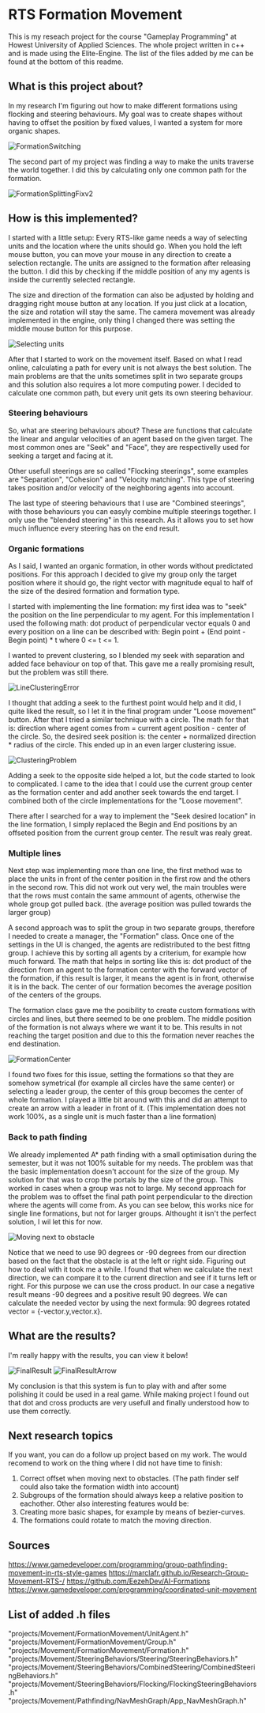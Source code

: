 # RTS Formation Movement
This is my reseach project for the course "Gameplay Programming" at Howest University of Applied Sciences.
The whole project written in c++ and is made using the Elite-Engine. The list of the files added by me can be found at the bottom of this readme.
## What is this project about?
In my research I'm figuring out how to make different formations using flocking and steering behaviours. 
My goal was to create shapes without having to offset the position by fixed values, I wanted a system for more organic shapes.

![FormationSwitching](https://user-images.githubusercontent.com/114002276/211860516-a65eda0d-d20f-4483-99b8-906b2ac22f74.gif)

The second part of my project was finding a way to make the units traverse the world together. I did this by calculating only one common path for the formation.

![FormationSplittingFixv2](https://user-images.githubusercontent.com/114002276/211861652-6ae09756-0175-4813-bd74-539276038716.gif)

## How is this implemented?
I started with a little setup: Every RTS-like game needs a way of selecting units and the location where the units should go. 
When you hold the left mouse button, you can move your mouse in any direction to create a selection rectangle. The units are assigned to the formation after releasing the button. I did this by checking if the middle position of any my agents is inside the currently selected rectangle.

The size and direction of the formation can also be adjusted by holding and dragging right mouse button at any location. If you just click at a location, the size and rotation will stay the same. The camera movement was already implemented in the engine, only thing I changed there was setting the middle mouse button for this purpose. 

![Selecting units](https://user-images.githubusercontent.com/114002276/211934440-12fe5a46-75eb-47a9-bd75-ee0cc3d4be3b.gif)

After that I started to work on the movement itself. Based on what I read online, calculating a path for every unit is not always the best solution. The main problems are that the units sometimes split in two separate groups and this solution also requires a lot more computing power.
I decided to calculate one common path, but every unit gets its own steering behaviour. 

### Steering behaviours

So, what are steering behaviours about? These are functions that calculate the linear and angular velocities of an agent based on the given target. 
The most common ones are "Seek" and "Face", they are respectivelly used for seeking a target and facing at it.

Other usefull steerings are so called "Flocking steerings", some examples are "Separation", "Cohesion" and "Velocity matching". This type of steering takes position and/or velocity of the neighboring agents into account.

The last type of steering behaviours that I use are "Combined steerings", with those behaviours you can easyly combine multiple steerings together. I only use the "blended steering" in this research. As it allows you to set how much influence every steering has on the end result.

### Organic formations

As I said, I wanted an organic formation, in other words without predictated positions. For this approach I decided to give my group only the target position where it should go, the right vector with magnitude equal to half of the size of the desired formation and formation type.

I started with implementing the line formation: my first idea was to "seek" the position on the line perpendicular to my agent. For this implementation I used the following math: dot product of perpendicular vector equals 0 and every position on a line can be described with: Begin point + (End point - Begin point) * t where 0 <= t <= 1.

I wanted to prevent clustering, so I blended my seek with separation and added face behaviour on top of that. This gave me a really promising result, but the problem was still there.

![LineClusteringError](https://user-images.githubusercontent.com/114002276/211951572-3da85803-5b16-4d74-9231-6aef58f48e41.gif)

I thought that adding a seek to the furthest point would help and it did, I quite liked the result, so I let it in the final program under "Loose movement" button.
After that I tried a similar technique with a circle. The math for that is: direction where agent comes from = current agent position - center of the circle. So, the desired seek position is: the center + normalized direction * radius of the circle. This ended up in an even larger clustering issue.

![ClusteringProblem](https://user-images.githubusercontent.com/114002276/211952501-823e8b1b-2bb5-48bc-91d5-725218d87515.gif)

Adding a seek to the opposite side helped a lot, but the code started to look to complicated. I came to the idea that I could use the current group center as the formation center and add another seek towards the end target. I combined both of the circle implementations for the "Loose movement".

There after I searched for a way to implement the "Seek desired location" in the line formation, I simply replaced the Begin and End positions by an offseted position from the current group center. The result was realy great.

### Multiple lines

Next step was implementing more than one line, the first method was to place the units in front of the center position in the first row and the others in the second row. This did not work out very wel, the main troubles were that the rows must contain the same ammount of agents, otherwise the whole group got pulled back. (the average position was pulled towards the larger group)

A second approach was to split the group in two separate groups, therefore I needed to create a manager, the "Formation" class. Once one of the settings in the UI is changed, the agents are redistributed to the best fittng group. I achieve this by sorting all agents by a criterium, for example how much forward. The math that helps in sorting like this is: dot product of the direction from an agent to the formation center with the forward vector of the formation, if this result is larger, it means the agent is in front, otherwise it is in the back. The center of our formation becomes the average position of the centers of the groups.

The formation class gave me the posibility to create custom formations with circles and lines, but there seemed to be one problem. The middle position of the formation is not always where we want it to be. This results in not reaching the target position and due to this the formation never reaches the end destination.

![FormationCenter](https://user-images.githubusercontent.com/114002276/211958511-e58d94e1-0e35-4e65-a9d5-b7990c43a563.gif)

I found two fixes for this issue, setting the formations so that they are somehow symetrical (for example all circles have the same center) or selecting a leader group, the center of this group becomes the center of whole formation. I played a little bit around with this and did an attempt to create an arrow with a leader in front of it. (This implementation does not work 100%, as a single unit is much faster than a line formation)

### Back to path finding

We already implemented A* path finding with a small optimisation during the semester, but it was not 100% suitable for my needs. The problem was that the basic implementation doesn't account for the size of the group. My solution for that was to crop the portals by the size of the group. This worked in cases when a group was not to large. My second approach for the problem was to offset the final path point perpendicular to the direction where the agents will come from. As you can see below, this works nice for single line formations, but not for larger groups. Althought it isn't the perfect solution, I wil let this for now.

![Moving next to obstacle](https://user-images.githubusercontent.com/114002276/211942830-b2a34321-3877-4a3b-9fa8-f956dcfbf4ed.gif)

Notice that we need to use 90 degrees or -90 degrees from our direction based on the fact that the obstacle is at the left or right side. Figuring out how to deal with it took me a while. I found that when we calculate the next direction, we can compare it to the current direction and see if it turns left or right. For this purpose we can use the cross product. In our case a negative result means -90 degrees and a positive result 90 degrees. We can calculate the needed vector by using the next formula: 90 degrees rotated vector = {-vector.y,vector.x}. 

## What are the results?
I'm really happy with the results, you can view it below!

![FinalResult](https://user-images.githubusercontent.com/114002276/211960929-d0a7d5a7-d0a8-4c7d-9967-1125ca6055a5.gif)
![FinalResultArrow](https://user-images.githubusercontent.com/114002276/211961935-77390449-14b0-4cda-86ac-f304d3d73a55.gif)

My conclusion is that this system is fun to play with and after some polishing it could be used in a real game. While making project I found out that dot and cross products are very usefull and finally understood how to use them correctly. 

## Next research topics
If you want, you can do a follow up project based on my work. The would recomend to work on the thing where I did not have time to finish:
1. Correct offset when moving next to obstacles. (The path finder self could also take the formation width into account)
2. Subgroups of the formation should always keep a relative position to eachother.
Other also interesting features would be:
1. Creating more basic shapes, for example by means of bezier-curves.
2. The formations could rotate to match the moving direction.

## Sources
https://www.gamedeveloper.com/programming/group-pathfinding-movement-in-rts-style-games
https://marclafr.github.io/Research-Group-Movement-RTS-/
https://github.com/EezehDev/AI-Formations
https://www.gamedeveloper.com/programming/coordinated-unit-movement

## List of added .h files
"projects/Movement/FormationMovement/UnitAgent.h"
"projects/Movement/FormationMovement/Group.h"
"projects/Movement/FormationMovement/Formation.h"
"projects/Movement/SteeringBehaviors/Steering/SteeringBehaviors.h"
"projects/Movement/SteeringBehaviors/CombinedSteering/CombinedSteeringBehaviors.h"
"projects/Movement/SteeringBehaviors/Flocking/FlockingSteeringBehaviors.h"
"projects/Movement/Pathfinding/NavMeshGraph/App_NavMeshGraph.h"
